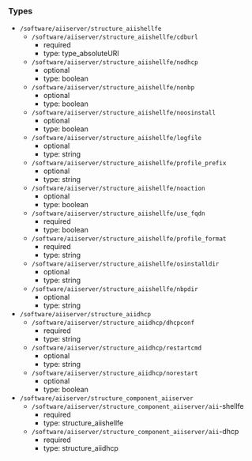 ### Types

- `/software/aiiserver/structure_aiishellfe`
    - `/software/aiiserver/structure_aiishellfe/cdburl`
        - required
        - type: type_absoluteURI
    - `/software/aiiserver/structure_aiishellfe/nodhcp`
        - optional
        - type: boolean
    - `/software/aiiserver/structure_aiishellfe/nonbp`
        - optional
        - type: boolean
    - `/software/aiiserver/structure_aiishellfe/noosinstall`
        - optional
        - type: boolean
    - `/software/aiiserver/structure_aiishellfe/logfile`
        - optional
        - type: string
    - `/software/aiiserver/structure_aiishellfe/profile_prefix`
        - optional
        - type: string
    - `/software/aiiserver/structure_aiishellfe/noaction`
        - optional
        - type: boolean
    - `/software/aiiserver/structure_aiishellfe/use_fqdn`
        - required
        - type: boolean
    - `/software/aiiserver/structure_aiishellfe/profile_format`
        - required
        - type: string
    - `/software/aiiserver/structure_aiishellfe/osinstalldir`
        - optional
        - type: string
    - `/software/aiiserver/structure_aiishellfe/nbpdir`
        - optional
        - type: string
- `/software/aiiserver/structure_aiidhcp`
    - `/software/aiiserver/structure_aiidhcp/dhcpconf`
        - required
        - type: string
    - `/software/aiiserver/structure_aiidhcp/restartcmd`
        - optional
        - type: string
    - `/software/aiiserver/structure_aiidhcp/norestart`
        - optional
        - type: boolean
- `/software/aiiserver/structure_component_aiiserver`
    - `/software/aiiserver/structure_component_aiiserver/aii`-shellfe
        - required
        - type: structure_aiishellfe
    - `/software/aiiserver/structure_component_aiiserver/aii`-dhcp
        - required
        - type: structure_aiidhcp
